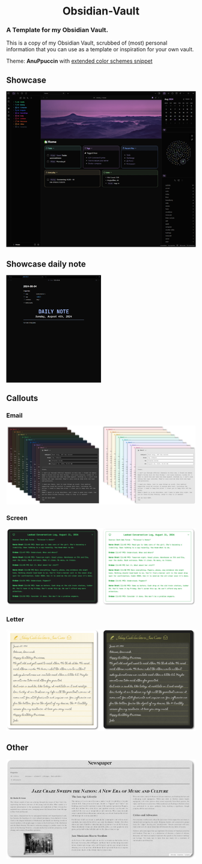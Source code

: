 <h1 align="center">Obsidian-Vault</h1>

### A Template for my Obsidian Vault.

This is a copy of my Obsidian Vault, scrubbed of (most) personal information that you can use as a template or inspiration for your own vault.

Theme: **AnuPpuccin** with [extended color schemes snippet](./.obsidian/snippets/extended-colorschemes.css)

## Showcase
![showcase](./Vault/showcase/showcase_v4.png)

## Showcase daily note
<img src="./Vault/showcase/showcase_daily_v2.png" width="50%" align="center">

## Callouts
### Email
![email](./Vault/showcase/email.png)
### Screen
![screen](./Vault/showcase/screen.png)
### Letter
![letter](./Vault/showcase/letter.png)

## Other
![newspaper](./Vault/showcase/newspaper.png)
